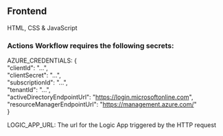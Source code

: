 ## Frontend
HTML, CSS & JavaScript

### Actions Workflow requires the following secrets:
AZURE_CREDENTIALS: {\
    "clientId": "...",\
    "clientSecret": "...",\
    "subscriptionId": "...",\
    "tenantId": "...",\
    "activeDirectoryEndpointUrl": "https://login.microsoftonline.com", \
    "resourceManagerEndpointUrl": "https://management.azure.com/" \
}

LOGIC_APP_URL: The url for the Logic App triggered by the HTTP request